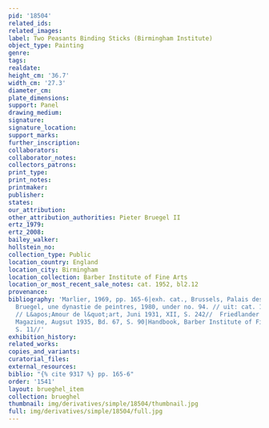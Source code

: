 ```yaml
---
pid: '18504'
related_ids: 
related_images: 
label: Two Peasants Binding Sticks (Birmingham Institute)
object_type: Painting
genre: 
tags: 
realdate: 
height_cm: '36.7'
width_cm: '27.3'
diameter_cm: 
plate_dimensions: 
support: Panel
drawing_medium: 
signature: 
signature_location: 
support_marks: 
further_inscription: 
collaborators: 
collaborator_notes: 
collectors_patrons: 
print_type: 
print_notes: 
printmaker: 
publisher: 
states: 
our_attribution: 
other_attribution_authorities: Pieter Bruegel II
ertz_1979: 
ertz_2008: 
bailey_walker: 
hollstein_no: 
collection_type: Public
location_country: England
location_city: Birmingham
location_collection: Barber Institute of Fine Arts
location_or_most_recent_sale_notes: cat. 1952, bl2.12
provenance: 
bibliography: 'Marlier, 1969, pp. 165-6|exh. cat., Brussels, Palais des Beaux-Arts,
  Bruegel, une dynastie de peintres, 1980, under no. 94. // uit: cat. 1999 (Handbook)
  // L&apos;Amour de l&quot;art, Juni 1931, XII, S. 242//  Friedlander in: Burlington
  Magazine, Augsut 1935, Bd. 67, S. 90|Handbook, Barber Institute of Finer Arts, 1949,
  S. 11//'
exhibition_history: 
related_works: 
copies_and_variants: 
curatorial_files: 
external_resources: 
biblio: "{% cite 9317 %} pp. 165-6"
order: '1541'
layout: brueghel_item
collection: brueghel
thumbnail: img/derivatives/simple/18504/thumbnail.jpg
full: img/derivatives/simple/18504/full.jpg
---
```

